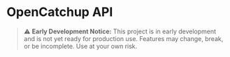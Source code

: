 # OpenCatchup API

> ⚠️  **Early Development Notice:** This project is in early development and is not yet ready for production use. Features may change, break, or be incomplete. Use at your own risk.
